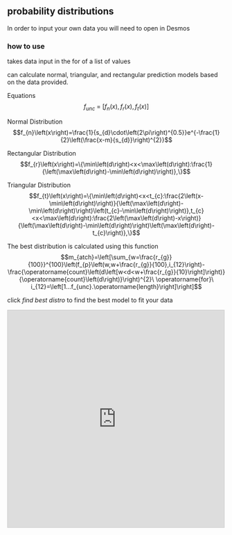 ## probability distributions

<!-- META use demsos to fit a list of continuous data to probability distribution. Then use this distribution to calculate probities  META -->

In order to input your own data you will need to open in Desmos

### how to use

takes data input in the for of a list of values

can calculate normal, triangular, and rectangular prediction models based on the data provided.

Equations
$$f_{unc}\ =\ \left[f_{n}\left(x\right),f_{r}\left(x\right),f_{t}\left(x\right)\right]$$

Normal Distribution
$$f_{n}\left(x\right)=\frac{1}{s_{d}\cdot\left(2\pi\right)^{0.5}}e^{-\frac{1}{2}\left(\frac{x-m}{s_{d}}\right)^{2}}$$

Rectangular Distribution
$$f_{r}\left(x\right)=\{\min\left(d\right)<x<\max\left(d\right):\frac{1}{\left(\max\left(d\right)-\min\left(d\right)\right)},\}$$

Triangular Distribution
$$f_{t}\left(x\right)=\{\min\left(d\right)<x<t_{c}:\frac{2\left(x-\min\left(d\right)\right)}{\left(\max\left(d\right)-\min\left(d\right)\right)\left(t_{c}-\min\left(d\right)\right)},t_{c}<x<\max\left(d\right):\frac{2\left(\max\left(d\right)-x\right)}{\left(\max\left(d\right)-\min\left(d\right)\right)\left(\max\left(d\right)-t_{c}\right)},\}$$

The best distribution is calculated using this function
$$m_{atch}=\left[\sum_{w=\frac{r_{g}}{100}}^{100}\left(f_{p}\left(w,w+\frac{r_{g}}{100},i_{12}\right)-\frac{\operatorname{count}\left(d\left[w<d<w+\frac{r_{g}}{10}\right]\right)}{\operatorname{count}\left(d\right)}\right)^{2}\ \operatorname{for}\ i_{12}=\left[1...f_{unc}.\operatorname{length}\right]\right]$$

click *find best distro* to find the best model to fit your data

<iframe src="https://www.desmos.com/calculator/acydcvlec3?embed" width="500" height="500" style="border: 1px solid #ccc" frameborder=0></iframe>
<!-- LAST EDITED 1699420951 LAST EDITED-->